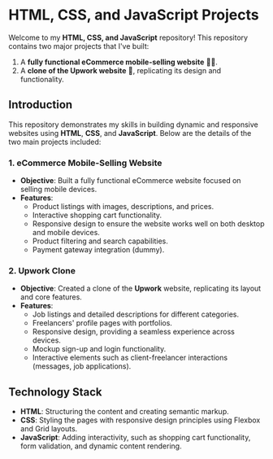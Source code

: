 # HTML, CSS, and JavaScript Projects

Welcome to my **HTML, CSS, and JavaScript** repository! This repository contains two major projects that I've built:

1. A **fully functional eCommerce mobile-selling website** 📱🛒.
2. A **clone of the Upwork website** 💼, replicating its design and functionality.

## Introduction

This repository demonstrates my skills in building dynamic and responsive websites using **HTML**, **CSS**, and **JavaScript**. Below are the details of the two main projects included:

### 1. eCommerce Mobile-Selling Website

- **Objective**: Built a fully functional eCommerce website focused on selling mobile devices.
- **Features**:
  - Product listings with images, descriptions, and prices.
  - Interactive shopping cart functionality.
  - Responsive design to ensure the website works well on both desktop and mobile devices.
  - Product filtering and search capabilities.
  - Payment gateway integration (dummy).

### 2. Upwork Clone

- **Objective**: Created a clone of the **Upwork** website, replicating its layout and core features.
- **Features**:
  - Job listings and detailed descriptions for different categories.
  - Freelancers' profile pages with portfolios.
  - Responsive design, providing a seamless experience across devices.
  - Mockup sign-up and login functionality.
  - Interactive elements such as client-freelancer interactions (messages, job applications).

## Technology Stack

- **HTML**: Structuring the content and creating semantic markup.
- **CSS**: Styling the pages with responsive design principles using Flexbox and Grid layouts.
- **JavaScript**: Adding interactivity, such as shopping cart functionality, form validation, and dynamic content rendering.
